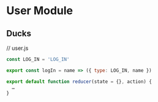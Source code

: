 # User Module

## Ducks

// user.js

```javascript
const LOG_IN = 'LOG_IN'

export const logIn = name => ({ type: LOG_IN, name })

export default function reducer(state = {}, action) {
  …
}
```